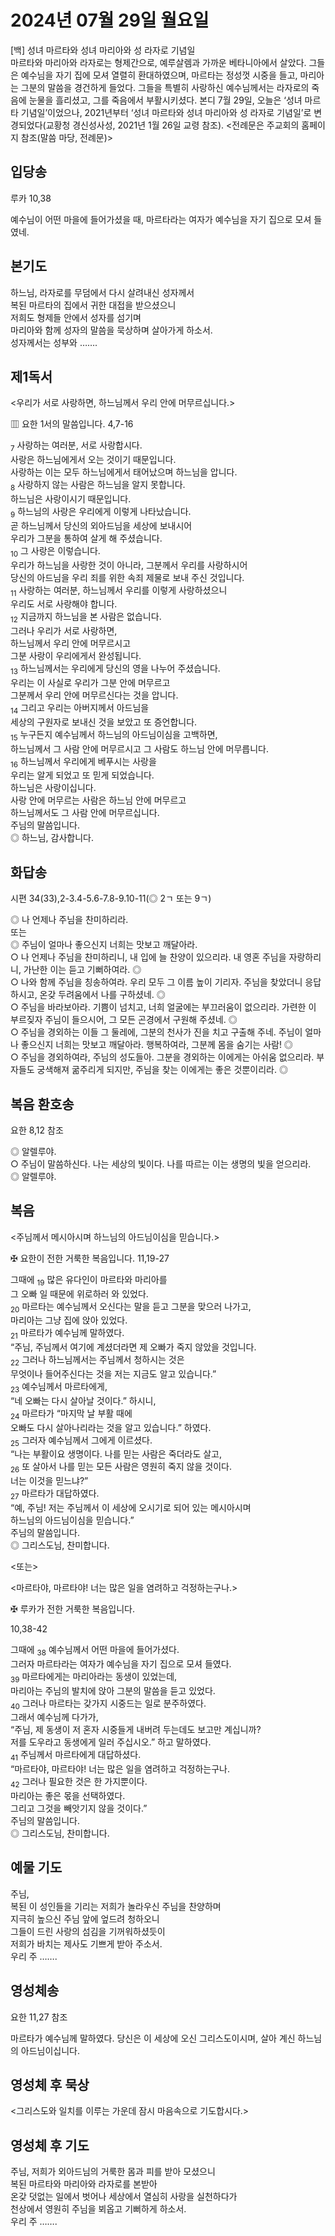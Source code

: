 # 2024년 07월 29일 월요일

[백] 성녀 마르타와 성녀 마리아와 성 라자로 기념일  
마르타와 마리아와 라자로는 형제간으로, 예루살렘과 가까운 베타니아에서 살았다. 그들은 예수님을 자기 집에 모셔 열렬히 환대하였으며, 마르타는 정성껏 시중을 들고, 마리아는 그분의 말씀을 경건하게 들었다. 그들을 특별히 사랑하신 예수님께서는 라자로의 죽음에 눈물을 흘리셨고, 그를 죽음에서 부활시키셨다.
본디 7월 29일, 오늘은 ‘성녀 마르타 기념일’이었으나, 2021년부터 ‘성녀 마르타와 성녀 마리아와 성 라자로 기념일’로 변경되었다(교황청 경신성사성, 2021년 1월 26일 교령 참조).
<전례문은 주교회의 홈페이지 참조(말씀 마당, 전례문)>


## 입당송

루카 10,38

예수님이 어떤 마을에 들어가셨을 때, 마르타라는 여자가 예수님을 자기 집으로 모셔 들였네.  
  
## 본기도

하느님, 라자로를 무덤에서 다시 살려내신 성자께서  
복된 마르타의 집에서 귀한 대접을 받으셨으니  
저희도 형제들 안에서 성자를 섬기며  
마리아와 함께 성자의 말씀을 묵상하며 살아가게 하소서.  
성자께서는 성부와 …….  
  
## 제1독서

<우리가 서로 사랑하면, 하느님께서 우리 안에 머무르십니다.>

▥ 요한 1서의 말씀입니다. 4,7-16

<sub>7</sub> 사랑하는 여러분, 서로 사랑합시다.  
사랑은 하느님에게서 오는 것이기 때문입니다.  
사랑하는 이는 모두 하느님에게서 태어났으며 하느님을 압니다.  
<sub>8</sub> 사랑하지 않는 사람은 하느님을 알지 못합니다.  
하느님은 사랑이시기 때문입니다.  
<sub>9</sub> 하느님의 사랑은 우리에게 이렇게 나타났습니다.  
곧 하느님께서 당신의 외아드님을 세상에 보내시어  
우리가 그분을 통하여 살게 해 주셨습니다.  
<sub>10</sub> 그 사랑은 이렇습니다.  
우리가 하느님을 사랑한 것이 아니라, 그분께서 우리를 사랑하시어  
당신의 아드님을 우리 죄를 위한 속죄 제물로 보내 주신 것입니다.  
<sub>11</sub> 사랑하는 여러분, 하느님께서 우리를 이렇게 사랑하셨으니  
우리도 서로 사랑해야 합니다.  
<sub>12</sub> 지금까지 하느님을 본 사람은 없습니다.  
그러나 우리가 서로 사랑하면,  
하느님께서 우리 안에 머무르시고  
그분 사랑이 우리에게서 완성됩니다.  
<sub>13</sub> 하느님께서는 우리에게 당신의 영을 나누어 주셨습니다.  
우리는 이 사실로 우리가 그분 안에 머무르고  
그분께서 우리 안에 머무르신다는 것을 압니다.  
<sub>14</sub> 그리고 우리는 아버지께서 아드님을  
세상의 구원자로 보내신 것을 보았고 또 증언합니다.  
<sub>15</sub> 누구든지 예수님께서 하느님의 아드님이심을 고백하면,  
하느님께서 그 사람 안에 머무르시고 그 사람도 하느님 안에 머무릅니다.  
<sub>16</sub> 하느님께서 우리에게 베푸시는 사랑을  
우리는 알게 되었고 또 믿게 되었습니다.  
하느님은 사랑이십니다.  
사랑 안에 머무르는 사람은 하느님 안에 머무르고  
하느님께서도 그 사람 안에 머무르십니다.  
주님의 말씀입니다.  
◎ 하느님, 감사합니다.  
  
## 화답송

시편 34(33),2-3.4-5.6-7.8-9.10-11(◎ 2ㄱ 또는 9ㄱ)

◎ 나 언제나 주님을 찬미하리라.  
또는  
◎ 주님이 얼마나 좋으신지 너희는 맛보고 깨달아라.  
○ 나 언제나 주님을 찬미하리니, 내 입에 늘 찬양이 있으리라. 내 영혼 주님을 자랑하리니, 가난한 이는 듣고 기뻐하여라. ◎  
○ 나와 함께 주님을 칭송하여라. 우리 모두 그 이름 높이 기리자. 주님을 찾았더니 응답하시고, 온갖 두려움에서 나를 구하셨네. ◎  
○ 주님을 바라보아라. 기쁨이 넘치고, 너희 얼굴에는 부끄러움이 없으리라. 가련한 이 부르짖자 주님이 들으시어, 그 모든 곤경에서 구원해 주셨네. ◎  
○ 주님을 경외하는 이들 그 둘레에, 그분의 천사가 진을 치고 구출해 주네. 주님이 얼마나 좋으신지 너희는 맛보고 깨달아라. 행복하여라, 그분께 몸을 숨기는 사람! ◎  
○ 주님을 경외하여라, 주님의 성도들아. 그분을 경외하는 이에게는 아쉬움 없으리라. 부자들도 궁색해져 굶주리게 되지만, 주님을 찾는 이에게는 좋은 것뿐이리라. ◎  
  
## 복음 환호송

요한 8,12 참조

◎ 알렐루야.  
○ 주님이 말씀하신다. 나는 세상의 빛이다. 나를 따르는 이는 생명의 빛을 얻으리라.  
◎ 알렐루야.  
  
## 복음

<주님께서 메시아시며 하느님의 아드님이심을 믿습니다.>

✠ 요한이 전한 거룩한 복음입니다. 11,19-27

그때에 <sub>19</sub> 많은 유다인이 마르타와 마리아를  
그 오빠 일 때문에 위로하러 와 있었다.  
<sub>20</sub> 마르타는 예수님께서 오신다는 말을 듣고 그분을 맞으러 나가고,  
마리아는 그냥 집에 앉아 있었다.  
<sub>21</sub> 마르타가 예수님께 말하였다.  
“주님, 주님께서 여기에 계셨더라면 제 오빠가 죽지 않았을 것입니다.  
<sub>22</sub> 그러나 하느님께서는 주님께서 청하시는 것은  
무엇이나 들어주신다는 것을 저는 지금도 알고 있습니다.”  
<sub>23</sub> 예수님께서 마르타에게,  
“네 오빠는 다시 살아날 것이다.” 하시니,  
<sub>24</sub> 마르타가 “마지막 날 부활 때에  
오빠도 다시 살아나리라는 것을 알고 있습니다.” 하였다.  
<sub>25</sub> 그러자 예수님께서 그에게 이르셨다.  
“나는 부활이요 생명이다. 나를 믿는 사람은 죽더라도 살고,  
<sub>26</sub> 또 살아서 나를 믿는 모든 사람은 영원히 죽지 않을 것이다.  
너는 이것을 믿느냐?”  
<sub>27</sub> 마르타가 대답하였다.  
“예, 주님! 저는 주님께서 이 세상에 오시기로 되어 있는 메시아시며  
하느님의 아드님이심을 믿습니다.”  
주님의 말씀입니다.  
◎ 그리스도님, 찬미합니다.  
  
<또는>  
  
<마르타야, 마르타야! 너는 많은 일을 염려하고 걱정하는구나.>  
  
  
✠ 루카가 전한 거룩한 복음입니다.  
  
  
10,38-42  
  
그때에 <sub>38</sub> 예수님께서 어떤 마을에 들어가셨다.  
그러자 마르타라는 여자가 예수님을 자기 집으로 모셔 들였다.  
<sub>39</sub> 마르타에게는 마리아라는 동생이 있었는데,  
마리아는 주님의 발치에 앉아 그분의 말씀을 듣고 있었다.  
<sub>40</sub> 그러나 마르타는 갖가지 시중드는 일로 분주하였다.  
그래서 예수님께 다가가,  
“주님, 제 동생이 저 혼자 시중들게 내버려 두는데도 보고만 계십니까?  
저를 도우라고 동생에게 일러 주십시오.” 하고 말하였다.  
<sub>41</sub> 주님께서 마르타에게 대답하셨다.  
“마르타야, 마르타야! 너는 많은 일을 염려하고 걱정하는구나.  
<sub>42</sub> 그러나 필요한 것은 한 가지뿐이다.  
마리아는 좋은 몫을 선택하였다.  
그리고 그것을 빼앗기지 않을 것이다.”  
주님의 말씀입니다.  
◎ 그리스도님, 찬미합니다.  
## 예물 기도

주님,  
복된 이 성인들을 기리는 저희가 놀라우신 주님을 찬양하며  
지극히 높으신 주님 앞에 엎드려 청하오니  
그들이 드린 사랑의 섬김을 기꺼워하셨듯이  
저희가 바치는 제사도 기쁘게 받아 주소서.  
우리 주 …….  
  
## 영성체송

요한 11,27 참조

마르타가 예수님께 말하였다. 당신은 이 세상에 오신 그리스도이시며, 살아 계신 하느님의 아드님이십니다.  
  
## 영성체 후 묵상

<그리스도와 일치를 이루는 가운데 잠시 마음속으로 기도합시다.>  
## 영성체 후 기도

주님, 저희가 외아드님의 거룩한 몸과 피를 받아 모셨으니  
복된 마르타와 마리아와 라자로를 본받아  
온갖 덧없는 일에서 벗어나 세상에서 열심히 사랑을 실천하다가  
천상에서 영원히 주님을 뵈옵고 기뻐하게 하소서.  
우리 주 …….